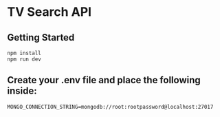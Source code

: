 # TV Search API

## Getting Started
```
npm install
npm run dev
```

## Create your .env file and place the following inside:

```
MONGO_CONNECTION_STRING=mongodb://root:rootpassword@localhost:27017
```